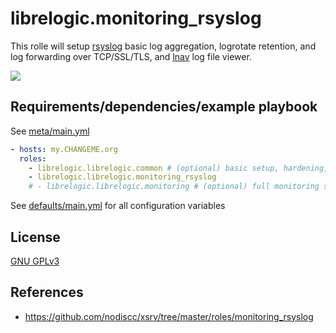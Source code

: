 # librelogic.monitoring_rsyslog

This rolle will setup [rsyslog](https://en.wikipedia.org/wiki/Rsyslog) basic log aggregation, logrotate retention, and log forwarding over TCP/SSL/TLS, and [lnav](http://lnav.org/) log file viewer.
 
[![](https://screenshots.debian.net/shrine/screenshot/10371/simage/large-24897d7d91b1b5fc33cca4accd70781b.png)](https://screenshots.debian.net/package/lnav)


## Requirements/dependencies/example playbook

See [meta/main.yml](meta/main.yml)

```yaml
- hosts: my.CHANGEME.org
  roles:
    - librelogic.librelogic.common # (optional) basic setup, hardening, firewall
    - librelogic.librelogic.monitoring_rsyslog
    # - librelogic.librelogic.monitoring # (optional) full monitoring suite including monitoring_rsyslog
```

See [defaults/main.yml](defaults/main.yml) for all configuration variables


## License

[GNU GPLv3](../../LICENSE)


## References

- https://github.com/nodiscc/xsrv/tree/master/roles/monitoring_rsyslog

